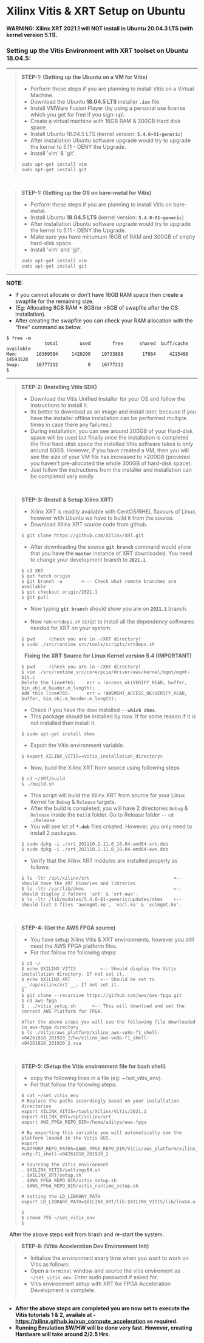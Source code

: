 

# Xilinx Vitis & XRT Setup on Ubuntu

#### **WARNING: Xilinx XRT 2021.1 will NOT install in Ubuntu 20.04.3 LTS (with kernel version 5.11).**  

### Setting up the Vitis Environment with XRT toolset on Ubuntu 18.04.5:  
----
> __STEP-1: (Setting up the Ubuntu on a VM for Vitis)__  
> - Perform these steps if you are planning to install Vitis on a Virtual Machine.  
> - Download the Ubuntu __18.04.5 LTS__ installer __`.iso`__ file.  
> - Install VMWare Fusion Player (by using a personal use license which you get for free if you sign-up).  
> - Create a virtual machine with 16GB RAM & 300GB Hard disk space.  
> - Install Ubuntu 18.04.5 LTS (kernel version: __`5.4.0-81-generic`__)  
> - After installation Ubuntu software upgrade would try to upgrade the kernel to 5.11 - DENY the Upgrade.  
> - Install 'vim' & 'git'.  
> ```  
> sudo apt-get install vim  
> sudo apt-get install git  
> ```  
&nbsp;

> __STEP-1: (Setting up the OS on bare-metal for Vitis)__  
> - Perform these steps if you are planning to install Vitis on bare-metal.  
> - Install Ubuntu __18.04.5 LTS__ (kernel version: __`5.4.0-81-generic`__)  
> - After installation Ubuntu software upgrade would try to upgrade the kernel to 5.11 - DENY the Upgrade.  
> - Make sure you have minumum 16GB of RAM and 300GB of empty hard-disk space.  
> - Install 'vim' and 'git'.  
> ```  
> sudo apt-get install vim  
> sudo apt-get install git  
> ```   

----
__NOTE:__  
- If you cannot allocate or don't have 16GB RAM space then create a swapfile for the remaining size.  
- (Eg: Allocating 8GB RAM + 8GB/or >8GB of swapfile after the OS installation).  
- After creating the swapfile you can check your RAM allocation with the "free" command as below.  
```
$ free -m
              total        used        free      shared  buff/cache   available
Mem:       16369584     1420200    10733888       17864     4215496    14593528
Swap:      16777212           0    16777212
$
```
----

> __STEP-2: (Installing Vitis SDK)__  
> - Download the Vitis Unified Installer for your OS and follow the instructions to install it.  
> - Its better to download as an image and install later, because if you have the installer offline installation can be performed multiple times in case there any failures.)  
> - During installation, you can see around 200GB of your Hard-disk space will be used but finally once the installation is completed the final hard-disk space the installed Vitis software takes is only around 80GB. However, if you have created a VM, then you will see the size of your VM file has increased to >200GB (provided you haven't pre-allocated the whole 300GB of hard-disk space).  
> - Just follow the instructions from the installer and installation can be completed very easily.

&nbsp;

> __STEP-3: (Install & Setup Xilinx XRT)__  
> - Xilinx XRT is readily available with CentOS/RHEL flavours of Linux, however with Ubuntu we have to build it from the source.  
> - Download Xilinx XRT source code from github.  
> ```
> $ git clone https://github.com/Xilinx/XRT.git
> ```
> - After downloading the source __`git branch`__ command would show that you have the  __`master`__ instance of XRT downloaded. You need to change your development branch to __`2021.1`__.
> ```
> $ cd XRT
> $ get fetch origin
> $ git branch -a       <--- Check what remote branches are available
> $ git checkout origin/2021.1
> $ git pull
> ```
> - Now typing __`git branch`__ should show you are on __`2021.1`__ branch.  
> &nbsp;
> - Now run `xrtdeps.sh` script to install all the dependency softwares needed for XRT on your system.  
> ```
> $ pwd     (check you are in ~/XRT directory)
> $ sudo ./src/runtime_src/tools/scripts/xrtdeps.sh
> ```
> &nbsp;
> __Fixing the XRT Source for Linux Kernel version 5.4 (IMPORTANT)__
> ```
> $ pwd     (check you are in ~/XRT directory)
> $ vim ./src/runtime_src/core/pcie/driver/aws/kernel/mgmt/mgmt-bit.c
> Delete the line#765:    err = !access_ok(VERIFY_READ, buffer, bin_obj.m_header.m_length);  
> Add this line#765:      err = !AWSMGMT_ACCESS_OK(VERIFY_READ, buffer, bin_obj.m_header.m_length);
> ```
> - Check if you have the `dkms` installed -- __`which dkms`__.
> - This package should be installed by now. If for some reason if it is not installed then install it.  
> ```
> $ sudo apt-get install dkms
> ```
> - Export the Vitis environment variable.  
> ```
> $ export XILINX_VITIS=<Vitis_installation_directory>
> ```
> - Now, build the Xilinx XRT from source using following steps  
> ```
> $ cd ~/XRT/build
> $ ./build.sh
> ```
> - This script will build the Xilinx XRT from source for your Linux Kernel for `Debug` & `Release` targets.  
> - After the build is completed, you will have 2 directories `Debug` & `Release` inside the `build` folder. Go to Release folder -- `cd ./Release`
> - You will see lot of __`*.deb`__ files created. However, you only need to install 2 packages.
> ```
> $ sudo dpkg -i ./xrt_202110.2.11.0_18.04-amd64-xrt.deb
> $ sudo dpkg -i ./xrt_202110.2.11.0_18.04-amd64-aws.deb
> ```
> - Verify that the Xilinx XRT modules are installed properly as follows:
> ```
> $ ls -ltr /opt/xilinx/xrt                               <-- should have the XRT binaries and libraries
> $ ls -ltr /var/lib/dkms                                 <-- should display 2 folders 'xrt' & 'xrt-aws'.
> $ ls -ltr /lib/modules/5.4.0-81-generic/updates/dkms    <-- should list 3 files 'awsmgmt.ko', 'xocl.ko' & 'xclmgmt.ko'.
> ```
&nbsp;

> __STEP-4: (Get the AWS FPGA source)__  
> - You have setup Xilinx Vitis & XRT environments, however you still need the AWS FPGA platform files.
> - For that follow the following steps:  
>```
> $ cd ~/
> $ echo $XILINX_VITIS         <-- Should display the Vitis installation directory. If not set it.
> $ echo $XILINX_XRT           <-- Should be set to __`/op/xilinx/xrt`__. If not set it.
> $
> $ git clone --recursive https://github.com/aws/aws-fpga.git
> $ cd aws-fpga
> $ . ./vitis_setup.sh      <-- This will download and set the correct AWS Platform for FPGA.
>
> After the above steps you will see the following file downloaded in aws-fpga directory  
> $ ls ./Vitis/aws_platform/xilinx_aws-vu9p-f1_shell-v04261818_201920_2/hw/xilinx_aws-vu9p-f1_shell-v04261818_201920_2.xsa
>```
&nbsp;

> __STEP-5: (Setup the Vitis environment file for bash shell)__  
> - copy the following lines in a file (eg: ~/set_vitis_env).  
> - For that follow the following steps:  
> ```
> $ cat ~/set_vitis_env
> # Replace the paths accordingly based on your installation directories
> export XILINX_VITIS=/tools/Xilinx/Vitis/2021.1
> export XILINX_XRT=/opt/xilinx/xrt
> export AWS_FPGA_REPO_DIR=/home/aditya/aws-fpga
>
> # By exporting this variable you will automatically see the platform loaded in the Vitis GUI.
> export PLATFORM_REPO_PATHS=$AWS_FPGA_REPO_DIR/Vitis/aws_platform/xilinx_aws-vu9p-f1_shell-v04261818_201920_2
>
> # Sourcing the Vitis environment
> . $XILINX_VITIS/settings64.sh
> . $XILINX_XRT/setup.sh
> . $AWS_FPGA_REPO_DIR/vitis_setup.sh
> . $AWS_FPGA_REPO_DIR/vitis_runtime_setup.sh
>
> # setting the LD_LIBRARY_PATH
> export LD_LIBRARY_PATH=$XILINX_XRT/lib:$XILINX_VITIS/lib/lnx64.o  
>
> $
> $ chmod 755 ~/set_vitis_env
> $
> ```
&nbsp;
After the above steps exit from brash and re-start the system.

> __STEP-6: (Vitis Acceleration Dev Environment Init)__  
> - Initialize the environment every time when you want to work on Vitis as follows:  
> - Open a `terminal` window  and source the vitis enviroment as `. ~/set_vitis_env`. Enter sudo password if asked for.  
> - Vitis environment setup with XRT for FPGA Acceleration Development is complete.  
&nbsp;

- __After the above steps are completed you are now set to execute the Vitis tutorials 1 & 2, availale at  - https://xilinx.github.io/xup_compute_acceleration  as required.__  
- __Running Emulation SW/HW will be done very fast. However, creating Hardware will take around 2/2.5 Hrs.__  
